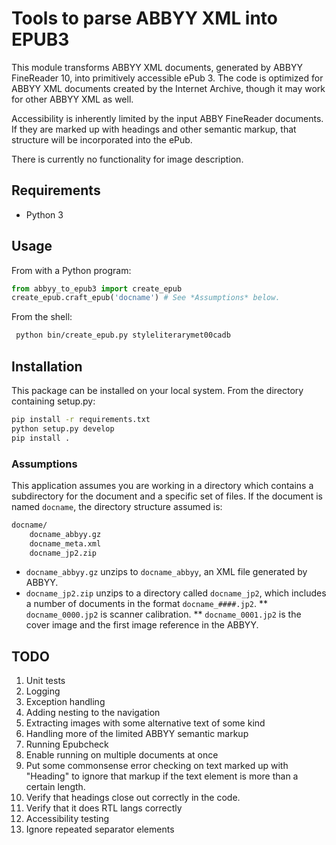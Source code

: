 # Tools to parse ABBYY XML into EPUB3

This module transforms ABBYY XML documents, generated by ABBYY FineReader 10,
into primitively accessible ePub 3. The code is optimized for ABBYY XML
documents created by the Internet Archive, though it may work for other ABBYY
XML as well. 

Accessibility is inherently limited by the input ABBY FineReader documents. If
they are marked up with headings and other semantic markup, that structure
will be incorporated into the ePub.

There is currently no functionality for image description.

## Requirements

* Python 3

## Usage

From with a Python program:

```python
from abbyy_to_epub3 import create_epub
create_epub.craft_epub('docname') # See *Assumptions* below.
```

From the shell:

```bash
 python bin/create_epub.py styleliterarymet00cadb

```

## Installation

This package can be installed on your local system. From the directory
containing setup.py:

```bash
pip install -r requirements.txt
python setup.py develop
pip install .
```
### Assumptions

This application assumes you are working in a directory which contains a
subdirectory for the document and a specific set of files. If the document is
named `docname`, the directory structure assumed is:

```bash
docname/
    docname_abbyy.gz
    docname_meta.xml
    docname_jp2.zip
```

* `docname_abbyy.gz` unzips to `docname_abbyy`, an XML file generated by
  ABBYY.
* `docname_jp2.zip` unzips to a directory called `docname_jp2`, which includes
  a number of documents in the format `docname_####.jp2`. 
** `docname_0000.jp2` is scanner calibration.
** `docname_0001.jp2` is the cover image and the first image reference in the
ABBYY.

## TODO

1. Unit tests
1. Logging
1. Exception handling
1. Adding nesting to the navigation
1. Extracting images with some alternative text of some kind
1. Handling more of the limited ABBYY semantic markup
1. Running Epubcheck
1. Enable running on multiple documents at once
1. Put some commonsense error checking on text marked up with "Heading" to 
ignore that markup if the text element is more than a certain length.
1. Verify that headings close out correctly in the code.
1. Verify that it does RTL langs correctly
1. Accessibility testing
1. Ignore repeated separator elements
